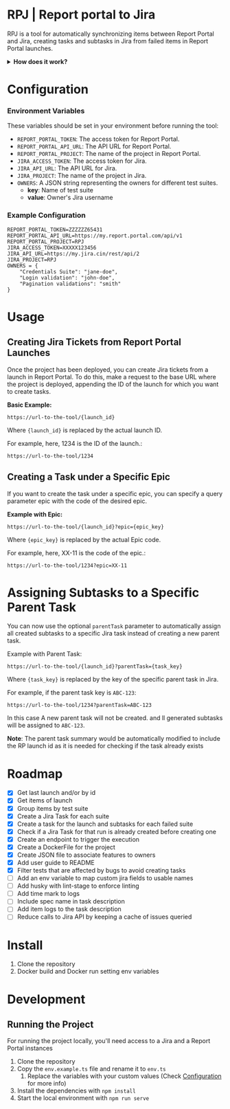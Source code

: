 # RPJ | Report portal to Jira

RPJ is a tool for automatically synchronizing items between Report Portal and Jira, creating tasks and subtasks in Jira
from failed items in Report Portal launches.

<details><summary> <b>How does it work?</b></summary>

```mermaid
flowchart TD
    A[Run RPJ providing the RP launch id\nOptional: Provide Jira Epic key] --> B
    B{Task for that launch\n already exists}
    B -->|Yes| Z
    B -->|No| C
    C[Get launch data] --> D
    D[Get next item] --> E
    E{**RP** - Item is marked as PB &&\nJ - Bug is not verified in Jira &&\nPB is not market in RP}
    E -->|No| D
    E -->|Yes| F
    F[RP - Mark item as PB in RP] --> G
    G{Suite or test marked as a bug in its name &&\n J - Bug not verified in Jira &&\nPB not marked in RP &&\n 'New' or 'In progress task' DOES NOT already exist for this item}
    G -->|No| C
    G -->|Yes| H
    H[J - Create Task For the RP run] --> I
    I{Epic key provided}
    I -->|Yes| J[J - Update Task to set Epic] --> K
    I -->|No| K
    K[J - Create Subtask Task for each suite in Jira\nContaining all the failed tests of that suite] --> L
    L[J - Update subtasks to set SP] --> Z
    Z(END)
    X[RP -> HTTP Request to Report Portal API\n J -> HTTP Request to Jira API]
```

</details>

# Configuration

### Environment Variables

These variables should be set in your environment before running the tool:

- `REPORT_PORTAL_TOKEN`: The access token for Report Portal.
- `REPORT_PORTAL_API_URL`: The API URL for Report Portal.
- `REPORT_PORTAL_PROJECT`: The name of the project in Report Portal.
- `JIRA_ACCESS_TOKEN`: The access token for Jira.
- `JIRA_API_URL`: The API URL for Jira.
- `JIRA_PROJECT`: The name of the project in Jira.
- `OWNERS`: A JSON string representing the owners for different test suites.
    - **key**: Name of test suite
    - **value**: Owner's Jira username

### Example Configuration

```env
REPORT_PORTAL_TOKEN=ZZZZZZ65431
REPORT_PORTAL_API_URL=https://my.report.portal.com/api/v1
REPORT_PORTAL_PROJECT=RPJ
JIRA_ACCESS_TOKEN=XXXXX123456
JIRA_API_URL=https://my.jira.cin/rest/api/2
JIRA_PROJECT=RPJ
OWNERS = {
    "Credentials Suite": "jane-doe",
    "Login validation": "john-doe",
    "Pagination validations": "smith"
}
```

# Usage

## Creating Jira Tickets from Report Portal Launches

Once the project has been deployed, you can create Jira tickets from a launch in Report Portal. To do this, make a
request to the base URL where the project is deployed, appending the ID of the launch for which you want to create
tasks.

**Basic Example:**

```
https://url-to-the-tool/{launch_id}
```

Where `{launch_id}` is replaced by the actual launch ID.

For example, here, 1234 is the ID of the launch.:

```
https://url-to-the-tool/1234
```

## Creating a Task under a Specific Epic

If you want to create the task under a specific epic, you can specify a query parameter epic with the code of the
desired epic.

**Example with Epic:**

```
https://url-to-the-tool/{launch_id}?epic={epic_key}
```

Where `{epic_key}` is replaced by the actual Epic code.

For example, here, XX-11 is the code of the epic.:

```
https://url-to-the-tool/1234?epic=XX-11
```

# Assigning Subtasks to a Specific Parent Task

You can now use the optional `parentTask` parameter to automatically assign all created subtasks to a specific Jira task
instead of creating a new parent task.

Example with Parent Task:

```
https://url-to-the-tool/{launch_id}?parentTask={task_key}
```

Where `{task_key}` is replaced by the key of the specific parent task in Jira.

For example, if the parent task key is `ABC-123`:

```
https://url-to-the-tool/1234?parentTask=ABC-123
```

In this case A new parent task will not be created. and ll generated subtasks will be assigned to `ABC-123`.

**Note**: The parent task summary would be automatically modified to include the RP launch id as it is needed for checking
if the task already exists

# Roadmap

- [x] Get last launch and/or by id
- [x] Get items of launch
- [x] Group items by test suite
- [x] Create a Jira Task for each suite
- [x] Create a task for the launch and subtasks for each failed suite
- [x] Check if a Jira Task for that run is already created before creating one
- [x] Create an endpoint to trigger the execution
- [x] Create a DockerFile for the project
- [x] Create JSON file to associate features to owners
- [x] Add user guide to README
- [X] Filter tests that are affected by bugs to avoid creating tasks
- [ ] Add an env variable to map custom jira fields to usable names
- [ ] Add husky with lint-stage to enforce linting
- [ ] Add time mark to logs
- [ ] Include spec name in task description
- [ ] Add item logs to the task description
- [ ] Reduce calls to Jira API by keeping a cache of issues queried

# Install

1. Clone the repository
2. Docker build and Docker run setting env variables

# Development

## Running the Project
For running the project locally, you'll need access to a Jira and a Report Portal instances

1. Clone the repository
2. Copy the `env.example.ts` file and rename it to `env.ts`
   1. Replace the variables with your custom values (Check [Configuration](#Configuration) for more info)
3. Install the dependencies with `npm install`
4. Start the local environment with `npm run serve`

